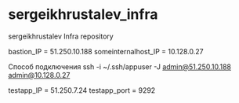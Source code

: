 # sergeikhrustalev_infra
sergeikhrustalev Infra repository

bastion_IP = 51.250.10.188
someinternalhost_IP = 10.128.0.27

Способ подключения
ssh -i ~/.ssh/appuser -J admin@51.250.10.188 admin@10.128.0.27

testapp_IP = 51.250.7.24
testapp_port = 9292
